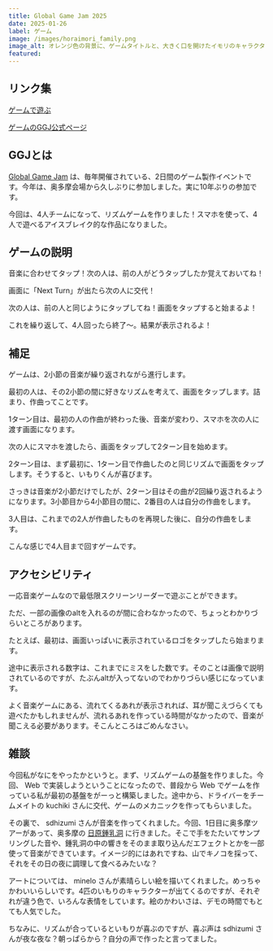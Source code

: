 ```yaml
---
title: Global Game Jam 2025
date: 2025-01-26
label: ゲーム
image: /images/horaimori_family.png
image_alt: オレンジ色の背景に、ゲームタイトルと、大きく口を開けたイモリのキャラクターが並ぶ。左上に紫色、左下に青緑色、中央に緑色、右に赤色。
featured:
---
```


## リンク集
[ゲームで遊ぶ](https://nyanchangames.com/ggj2025okutama/)

[ゲームのGGJ公式ページ](https://globalgamejam.org/games/2025/horaimorinokasoku-olm-family-2)

## GGJとは

[Global Game Jam](https://ggj.igda.jp/) は、毎年開催されている、2日間のゲーム製作イベントです。今年は、奥多摩会場から久しぶりに参加しました。実に10年ぶりの参加です。

今回は、4人チームになって、リズムゲームを作りました！スマホを使って、4人で遊べるアイスブレイク的な作品になりました。

## ゲームの説明

音楽に合わせてタップ！次の人は、前の人がどうタップしたか覚えておいてね！

画面に「Next Turn」が出たら次の人に交代！

次の人は、前の人と同じようにタップしてね！画面をタップすると始まるよ！

これを繰り返して、4人回ったら終了～。結果が表示されるよ！

## 補足

ゲームは、2小節の音楽が繰り返されながら進行します。

最初の人は、その2小節の間に好きなリズムを考えて、画面をタップします。詰まり、作曲ってことです。

1ターン目は、最初の人の作曲が終わった後、音楽が変わり、スマホを次の人に渡す画面になります。

次の人にスマホを渡したら、画面をタップして2ターン目を始めます。

2ターン目は、まず最初に、1ターン目で作曲したのと同じリズムで画面をタップします。そうすると、いもりくんが喜びます。

さっきは音楽が2小節だけでしたが、2ターン目はその曲が2回繰り返されるようになります。3小節目から4小節目の間に、2番目の人は自分の作曲をします。

3人目は、これまでの2人が作曲したものを再現した後に、自分の作曲をします。

こんな感じで4人目まで回すゲームです。

## アクセシビリティ

一応音楽ゲームなので最低限スクリーンリーダーで遊ぶことができます。

ただ、一部の画像のaltを入れるのが間に合わなかったので、ちょっとわかりづらいところがあります。

たとえば、最初は、画面いっぱいに表示されているロゴをタップしたら始まります。

途中に表示される数字は、これまでにミスをした数です。そのことは画像で説明されているのですが、たぶんaltが入ってないのでわかりづらい感じになっています。

よく音楽ゲームにある、流れてくるあれが表示されれば、耳が聞こえづらくても遊べたかもしれませんが、流れるあれを作っている時間がなかったので、音楽が聞こえる必要があります。そこんところはごめんなさい。

## 雑談

今回私がなにをやったかというと。まず、リズムゲームの基盤を作りました。今回、 Web で実装しようということになったので、普段から Web でゲームを作っている私が最初の基盤をがーっと構築しました。途中から、ドライバーをチームメイトの kuchiki さんに交代、ゲームのメカニックを作ってもらいました。

その裏で、 sdhizumi さんが音楽を作ってくれました。今回、1日目に奥多摩ツアーがあって、奥多摩の [日原鍾乳洞](https://shonyudokyokai.com/spot-list/nippara/) に行きました。そこで手をたたいてサンプリングした音や、鍾乳洞の中の響きをそのまま取り込んだエフェクトとかを一部使って音楽ができています。イメージ的にはあれですね、山でキノコを採って、それをその日の夜に調理して食べるみたいな？

アートについては、 minelo さんが素晴らしい絵を描いてくれました。めっちゃかわいいらしいです。4匹のいもりのキャラクターが出てくるのですが、それぞれが違う色で、いろんな表情をしています。絵のかわいさは、デモの時間でもとても人気でした。

ちなみに、リズムが合っているといもりが喜ぶのですが、喜ぶ声は sdhizumi さんが夜な夜な？朝っぱらから？自分の声で作ったと言ってました。
